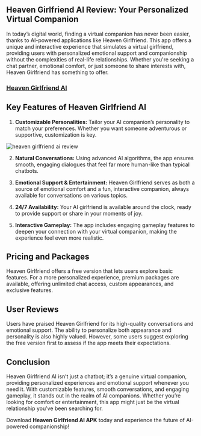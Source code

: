 ## **Heaven Girlfriend AI Review: Your Personalized Virtual Companion**

In today’s digital world, finding a virtual companion has never been easier, thanks to AI-powered applications like Heaven Girlfriend. This app offers a unique and interactive experience that simulates a virtual girlfriend, providing users with personalized emotional support and companionship without the complexities of real-life relationships. Whether you're seeking a chat partner, emotional comfort, or just someone to share interests with, Heaven Girlfriend has something to offer.

### [Heaven Girlfriend AI](https://hiheai.com/heaven-girlfriend/)

## **Key Features of Heaven Girlfriend AI**

1. **Customizable Personalities:** Tailor your AI companion’s personality to match your preferences. Whether you want someone adventurous or supportive, customization is key.

![heaven girlfriend ai review](https://github.com/user-attachments/assets/266687e1-fb51-4cf6-942c-77ddb9ceedb3)

2. **Natural Conversations:** Using advanced AI algorithms, the app ensures smooth, engaging dialogues that feel far more human-like than typical chatbots.

3. **Emotional Support & Entertainment:** Heaven Girlfriend serves as both a source of emotional comfort and a fun, interactive companion, always available for conversations on various topics.

4. **24/7 Availability:** Your AI girlfriend is available around the clock, ready to provide support or share in your moments of joy.

5. **Interactive Gameplay:** The app includes engaging gameplay features to deepen your connection with your virtual companion, making the experience feel even more realistic.

## **Pricing and Packages**

Heaven Girlfriend offers a free version that lets users explore basic features. For a more personalized experience, premium packages are available, offering unlimited chat access, custom appearances, and exclusive features.

## **User Reviews**

Users have praised Heaven Girlfriend for its high-quality conversations and emotional support. The ability to personalize both appearance and personality is also highly valued. However, some users suggest exploring the free version first to assess if the app meets their expectations.

## **Conclusion**

Heaven Girlfriend AI isn’t just a chatbot; it’s a genuine virtual companion, providing personalized experiences and emotional support whenever you need it. With customizable features, smooth conversations, and engaging gameplay, it stands out in the realm of AI companions. Whether you’re looking for comfort or entertainment, this app might just be the virtual relationship you’ve been searching for.

Download **Heaven Girlfriend AI APK** today and experience the future of AI-powered companionship!
